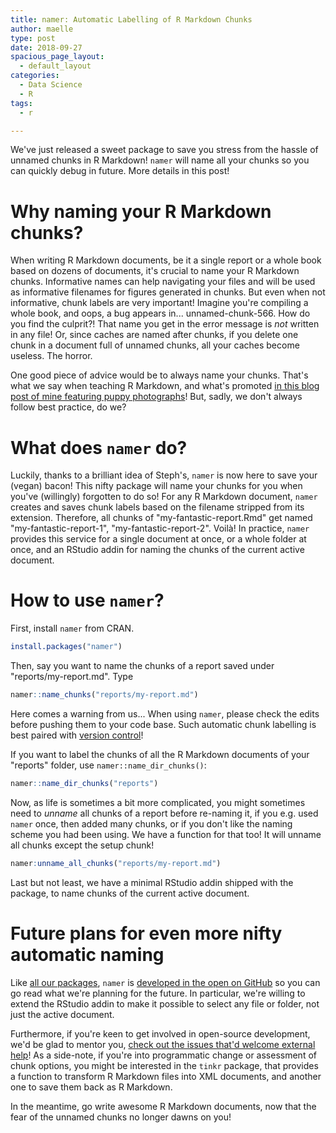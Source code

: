 ```yaml
---
title: namer: Automatic Labelling of R Markdown Chunks
author: maelle
type: post
date: 2018-09-27
spacious_page_layout:
  - default_layout
categories:
  - Data Science
  - R
tags:
  - r

---
```


We've just released a sweet package to save you stress from the hassle of unnamed chunks in R Markdown! `namer` will name all your chunks so you can quickly debug in future. More details in this post!

# Why naming your R Markdown chunks?

When writing R Markdown documents, be it a single report or a whole book based on dozens of documents, it's crucial to name your R Markdown chunks. Informative names can help navigating your files and will be used as informative filenames for figures generated in chunks. But even when not informative, chunk labels are very important! Imagine you're compiling a whole book, and oops, a bug appears in... unnamed-chunk-566. How do you find the culprit?! That name you get in the error message is _not_ written in any file! Or, since caches are named after chunks, if you delete one chunk in a document full of unnamed chunks, all your caches become useless. The horror.

One good piece of advice would be to always name your chunks. That's what we say when teaching R Markdown, and what's promoted [in this blog post of mine featuring puppy photographs](https://masalmon.eu/2017/08/08/chunkpets/)! But, sadly, we don't always follow best practice, do we? 

# What does `namer` do?

Luckily, thanks to a brilliant idea of Steph's, `namer` is now here to save your (vegan) bacon! This nifty package will name your chunks for you when you've (willingly) forgotten to do so! For any R Markdown document, `namer` creates and saves chunk labels based on the filename stripped from its extension. Therefore, all chunks of "my-fantastic-report.Rmd" get named "my-fantastic-report-1", "my-fantastic-report-2". Voilà! In practice, `namer` provides this service for a single document at once, or a whole folder at once, and an RStudio addin for naming the chunks of the current active document.

# How to use `namer`?

First, install `namer` from CRAN.

```r
install.packages("namer")
```

Then, say you want to name the chunks of a report saved under "reports/my-report.md". Type

```r
namer::name_chunks("reports/my-report.md")
```

Here comes a warning from us... When using `namer`, please check the edits before pushing them to your code base. Such automatic chunk labelling is best paired with [version control](http://happygitwithr.com/)!

If you want to label the chunks of all the R Markdown documents of your "reports" folder, use `namer::name_dir_chunks()`:

```r
namer::name_dir_chunks("reports")
```

Now, as life is sometimes a bit more complicated, you might sometimes need to _unname_ all chunks of a report before re-naming it, if you e.g. used `namer` once, then added many chunks, or if you don't like the naming scheme you had been using. We have a function for that too! It will unname all chunks except the setup chunk!

```r
namer:unname_all_chunks("reports/my-report.md")
```

Last but not least, we have a minimal RStudio addin shipped with the package, to name chunks of the current active document.

# Future plans for even more nifty automatic naming

Like [all our packages](https://itsalocke.com/oss/packages/), `namer` is [developed in the open on GitHub](https://github.com/lockedata/namer) so you can go read what we're planning for the future. In particular, we're willing to extend the RStudio addin to make it possible to select any file or folder, not just the active document. 

Furthermore, if you're keen to get involved in open-source development, we'd be glad to mentor you, [check out the issues that'd welcome external help](https://github.com/lockedata/namer/issues?q=is%3Aissue+is%3Aopen+label%3A%22help+wanted+%3Araised_hand%3A%22)! As a side-note, if you're into programmatic change or assessment of chunk options, you might be interested in the `tinkr` package, that provides a function to transform R Markdown files into XML documents, and another one to save them back as R Markdown. 

In the meantime, go write awesome R Markdown documents, now that the fear of the unnamed chunks no longer dawns on you!
